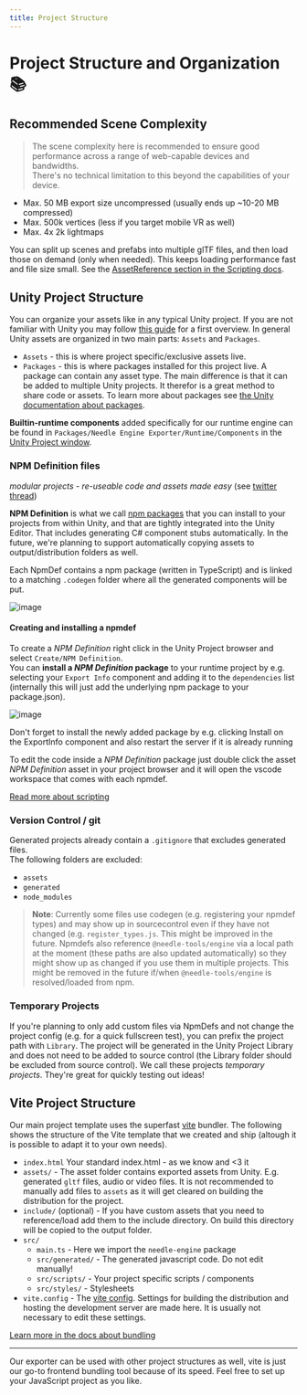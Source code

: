 ```yaml
---
title: Project Structure
---
```


# Project Structure and Organization 📚

## Recommended Scene Complexity

> The scene complexity here is recommended to ensure good performance across a range of web-capable devices and bandwidths.  
There's no technical limitation to this beyond the capabilities of your device.  

- Max. 50 MB export size uncompressed (usually ends up ~10-20 MB compressed)  
- Max. 500k vertices (less if you target mobile VR as well)  
- Max. 4x 2k lightmaps  

You can split up scenes and prefabs into multiple glTF files, and then load those on demand (only when needed). This keeps loading performance fast and file size small. See the [AssetReference section in the Scripting docs](scripting.md#assetreference-and-addressables).

## Unity Project Structure

You can organize your assets like in any typical Unity project. If you are not familiar with Unity you may follow [this guide](https://learn.unity.com/tutorial/project-organization-2019-3#5f68a346edbc2a002004052b) for a first overview. In general Unity assets are organized in two main parts: ``Assets`` and ``Packages``.

- ``Assets`` - this is where project specific/exclusive assets live.
- ``Packages`` - this is where packages installed for this project live. A package can contain any asset type. The main difference is that it can be added to multiple Unity projects. It therefor is a great method to share code or assets. To learn more about packages see [the Unity documentation about packages](https://docs.unity3d.com/Manual/PackagesList.html).

**Builtin-runtime components** added specifically for our runtime engine can be found in ``Packages/Needle Engine Exporter/Runtime/Components`` in the [Unity Project window](https://docs.unity3d.com/Manual/ProjectView.html).

### NPM Definition files

*modular projects - re-useable code and assets made easy* (see [twitter thread](https://twitter.com/marcel_wiessler/status/1536006405605449729))  

**NPM Definition** is what we call [npm packages](https://docs.npmjs.com/about-packages-and-modules) that you can install to your projects from within Unity, and that are tightly integrated into the Unity Editor. That includes generating C# component stubs automatically. In the future, we're planning to support automatically copying assets to output/distribution folders as well. 

Each NpmDef contains a npm package (written in TypeScript) and is linked to a matching ``.codegen`` folder where all the generated components will be put.

![image](https://user-images.githubusercontent.com/5083203/185805355-0618aa93-a9ca-463a-86b8-e735e8772bda.png)

#### Creating and installing a npmdef
To create a *NPM Definition* right click in the Unity Project browser and select ``Create/NPM Definition``.   
You can **install a *NPM Definition* package** to your runtime project by e.g. selecting your ``Export Info`` component and adding it to the ``dependencies`` list (internally this will just add the underlying npm package to your package.json).

![image](https://user-images.githubusercontent.com/5083203/170374130-d0e32516-a1d4-4903-97c2-7ec9fa0b17d4.png)

Don't forget to install the newly added package by e.g. clicking Install on the ExportInfo component and also restart the server if it is already running

To edit the code inside a *NPM Definition* package just double click the asset *NPM Definition* asset in your project browser and it will open the vscode workspace that comes with each npmdef.

[Read more about scripting](scripting)

### Version Control / git

Generated projects already contain a `.gitignore` that excludes generated files.  
The following folders are excluded:
- `assets`
- `generated`
- `node_modules`

> **Note**: Currently some files use codegen (e.g. registering your npmdef types) and may show up in sourcecontrol even if they have not changed (e.g. ``register_types.js``. This might be improved in the future. 
   Npmdefs also reference ``@needle-tools/engine`` via a local path at the moment (these paths are also updated automatically) so they might show up as changed if you use them in multiple projects. This might be removed in the future if/when ``@needle-tools/engine`` is resolved/loaded from npm.

### Temporary Projects

If you're planning to only add custom files via NpmDefs and not change the project config (e.g. for a quick fullscreen test), you can prefix the project path with `Library`. The project will be generated in the Unity Project Library and does not need to be added to source control (the Library folder should be excluded from source control). We call these projects _temporary projects_. They're great for quickly testing out ideas!

## Vite Project Structure

Our main project template uses the superfast [vite](https://vitejs.dev/) bundler. The following shows the structure of the Vite template that we created and ship (altough it is possible to adapt it to your own needs).

- ``index.html`` Your standard index.html - as we know and <3 it
- ``assets/`` - The asset folder contains exported assets from Unity. E.g. generated ``gltf`` files, audio or video files. It is not recommended to manually add files to ``assets`` as it will get cleared on building the distribution for the project.
- ``include/`` (optional) - If you have custom assets that you need to reference/load add them to the include directory. On build this directory will be copied to the output folder.
- ``src/``
    - ``main.ts`` - Here we import the ``needle-engine`` package
    - ``src/generated/`` - The generated javascript code. Do not edit manually!
    - ``src/scripts/`` - Your project specific scripts / components
    - ``src/styles/`` - Stylesheets
- ``vite.config`` - The [vite config](https://vitejs.dev/config/). Settings for building the distribution and hosting the development server are made here. It is usually not necessary to edit these settings.


[Learn more in the docs about bundling](html.md#vue-react-mustache-etc)

---
Our exporter can be used with other project structures as well, vite is just our go-to frontend bundling tool because of its speed. Feel free to set up your JavaScript project as you like. 
